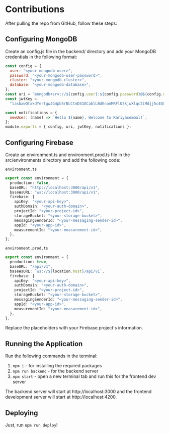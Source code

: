 # Contributions

After pulling the repo from GitHub, follow these steps:

## Configuring MongoDB

Create an config.js file in the backend/ directory and add your MongoDB credentials in the following format:

```js
const config = {
  user: "<your-mongodb-user>",
  password: "<your-mongodb-user-password>",
  cluster: "<your-mongodb-cluster>",
  database: "<your-mongodb-database>",
};
const uri = `mongodb+srv://${config.user}:${config.password}@${config.cluster}/${config.database}?authSource=admin&ssl=true`;
const jwtKey =
  "lasbawQtxkdYertgwJG4pb5rNLCtmD41OCablLBdEnonMRFlO3kjwXlqc2iMdjj5c4Q0JZq";

const notifications = {
  newUser: (name) => `Hello ${name}, Welcome to Kariyasemmal!`,
};
module.exports = { config, uri, jwtKey, notifications };
```

## Configuring Firebase

Create an environment.ts and environment.prod.ts file in the src/environments directory and add the following code:

`environment.ts`

```ts
export const environment = {
  production: false,
  baseURL: "http://localhost:3000/api/v1",
  baseWsURL: "ws://localhost:3000/api/v1",
  firebase: {
    apiKey: "<your-api-key>",
    authDomain: "<your-auth-domain>",
    projectId: "<your-project-id>",
    storageBucket: "<your-storage-bucket>",
    messagingSenderId: "<your-messaging-sender-id>",
    appId: "<your-app-id>",
    measurementId: "<your-measurement-id>",
  },
};
```

`environment.prod.ts`

```ts
export const environment = {
  production: true,
  baseURL: "/api/v1",
  baseWsURL: `ws://${location.host}/api/v1`,
  firebase: {
    apiKey: "<your-api-key>",
    authDomain: "<your-auth-domain>",
    projectId: "<your-project-id>",
    storageBucket: "<your-storage-bucket>",
    messagingSenderId: "<your-messaging-sender-id>",
    appId: "<your-app-id>",
    measurementId: "<your-measurement-id>",
  },
};
```

Replace the placeholders with your Firebase project's information.

## Running the Application

Run the following commands in the terminal:

1. `npm i` - for installing the required packages
2. `npm run backend` - for the backend server
3. `npm start` - open a new terminal tab and run this for the frontend dev server

The backend server will start at http://localhost:3000 and the frontend development server will start at http://localhost:4200.

## Deploying

Just, run `npm run deploy`!
